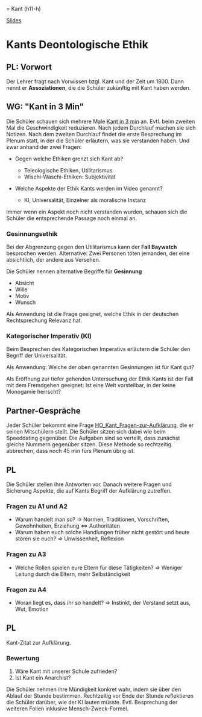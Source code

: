 = Kant (h11-h)

[Slides](http://xcosx.de/mgb/keineph-slides/ethik-slides/Kant.html)

# Kants Deontologische Ethik

<!-- h1 (Gesinnung, KI, Universalität) -->

## PL: Vorwort

Der Lehrer fragt nach Vorwissen bzgl. Kant und der Zeit um 1800\. Dann nennt er **Assoziationen**, die die Schüler zukünftig mit Kant haben werden.

## WG: "Kant in 3 Min"

Die Schüler schauen sich mehrere Male [Kant in 3 min](https://www.youtube.com/watch?v=xwOCmJevigw) an. Evtl. beim zweiten Mal die Geschwindigkeit reduzieren. Nach jedem Durchlauf machen sie sich Notizen. Nach dem zweiten Durchlauf findet die erste Besprechung im Plenum statt, in der die Schüler erläutern, was sie verstanden haben. Und zwar anhand der zwei Fragen:

- Gegen welche Ethiken grenzt sich Kant ab?

  - Teleologische Ethiken, Utilitarismus
  - Wischi-Waschi-Ethiken: Subjektivität

- Welche Aspekte der Ethik Kants werden im Video genannt?

  - KI, Universalität, Einzelner als moralische Instanz

Immer wenn ein Aspekt noch nicht verstanden wurden, schauen sich die Schüler die entsprechende Passage noch einmal an.

### Gesinnungsethik

Bei der Abgrenzung gegen den Utilitarismus kann der **Fall Baywatch** besprochen werden. Alternative: Zwei Personen töten jemanden, der eine absichtlich, der andere aus Versehen.

Die Schüler nennen alternative Begriffe für **Gesinnung**

- Absicht
- Wille
- Motiv
- Wunsch

Als Anwendung ist die Frage geeignet, welche Ethik in der deutschen Rechtsprechung Relevanz hat.

### Kategorischer Imperativ (KI)

Beim Besprechen des Kategorischen Imperativs erläutern die Schüler den Begriff der Universalität.

Als Anwendung: Welche der oben genannten Gesinnungen ist für Kant gut?

Als Eröffnung zur tiefer gehenden Untersuchung der Ethik Kants ist der Fall mit dem Fremdgehen geeignet: Ist eine Welt vorstellbar, in der keine Monogamie herrscht?

<!-- h2 (Aufklärung) -->

 ## Partner-Gespräche

Jeder Schüler bekommt eine Frage [HO_Kant_Fragen-zur-Aufklärung](HOs/HO_Kant_Fragen-zur-Aufklärung.md), die er seinen Mitschülern stellt. Die Schüler sitzen sich dabei wie beim Speeddating gegenüber. Die Aufgaben sind so verteilt, dass zunächst gleiche Nummern gegenüber sitzen. Diese Methode so rechtzeitig abbrechen, dass noch 45 min fürs Plenum übrig ist.

## PL

Die Schüler stellen ihre Antworten vor. Danach weitere Fragen und Sicherung Aspekte, die auf Kants Begriff der Aufklärung zutreffen.

### Fragen zu A1 und A2

- Warum handelt man so? => Normen, Traditionen, Vorschriften, Gewohnheiten, Erziehung <=> Authoritäten
- Warum haben euch solche Handlungen früher nicht gestört und heute stören sie euch? => Unwissenheit, Reflexion

### Fragen zu A3

- Welche Rollen spielen eure Eltern für diese Tätigkeiten? => Weniger Leitung durch die Eltern, mehr Selbständigkeit

### Fragen zu A4

- Woran liegt es, dass ihr so handelt? => Instinkt, der Verstand setzt aus, Wut, Emotion

## PL

Kant-Zitat zur Aufklärung.

### Bewertung

1. Wäre Kant mit unserer Schule zufrieden?
2. Ist Kant ein Anarchist?


<!-- h3 (KI) -->
Die Schüler nehmen ihre Mündigkeit konkret wahr, indem sie über den  Ablauf der Stunde bestimmen.
Rechtzeitig vor Ende der Stunde reflektieren die Schüler darüber, wie der KI lauten müsste. Evtl. Besprechung der weiteren Folien inklusive Mensch-Zweck-Formel.
